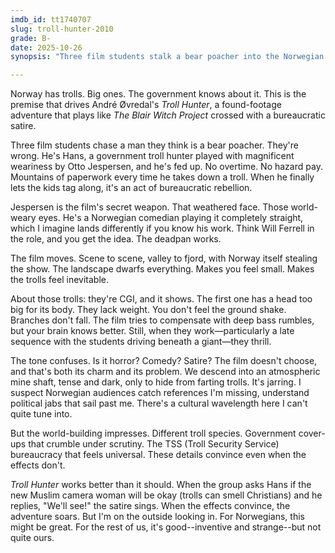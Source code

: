 ```yaml
---
imdb_id: tt1740707
slug: troll-hunter-2010
grade: B-
date: 2025-10-26
synopsis: "Three film students stalk a bear poacher into the Norwegian wilderness and stumble into Norway's best-kept secret: trolls are real, and someone has to kill them."

---
```


Norway has trolls. Big ones. The government knows about it. This is the premise that drives André Øvredal's _Troll Hunter_, a found-footage adventure that plays like <span data-imdb-id="tt0185937">_The Blair Witch Project_</span> crossed with a bureaucratic satire.

Three film students chase a man they think is a bear poacher. They're wrong. He's Hans, a government troll hunter played with magnificent weariness by Otto Jespersen, and he's fed up. No overtime. No hazard pay. Mountains of paperwork every time he takes down a troll. When he finally lets the kids tag along, it's an act of bureaucratic rebellion.

Jespersen is the film's secret weapon. That weathered face. Those world-weary eyes. He's a Norwegian comedian playing it completely straight, which I imagine lands differently if you know his work. Think Will Ferrell in the role, and you get the idea. The deadpan works.

The film moves. Scene to scene, valley to fjord, with Norway itself stealing the show. The landscape dwarfs everything. Makes you feel small. Makes the trolls feel inevitable.

About those trolls: they're CGI, and it shows. The first one has a head too big for its body. They lack weight. You don't feel the ground shake. Branches don't fall. The film tries to compensate with deep bass rumbles, but your brain knows better. Still, when they work—particularly a late sequence with the students driving beneath a giant—they thrill.

The tone confuses. Is it horror? Comedy? Satire? The film doesn't choose, and that's both its charm and its problem. We descend into an atmospheric mine shaft, tense and dark, only to hide from farting trolls. It's jarring. I suspect Norwegian audiences catch references I'm missing, understand political jabs that sail past me. There's a cultural wavelength here I can't quite tune into.

But the world-building impresses. Different troll species. Government cover-ups that crumble under scrutiny. The TSS (Troll Security Service) bureaucracy that feels universal. These details convince even when the effects don't.

_Troll Hunter_ works better than it should. When the group asks Hans if the new Muslim camera woman will be okay (trolls can smell Christians) and he replies, "We'll see!" the satire sings. When the effects convince, the adventure soars. But I'm on the outside looking in. For Norwegians, this might be great. For the rest of us, it's good--inventive and strange--but not quite ours.